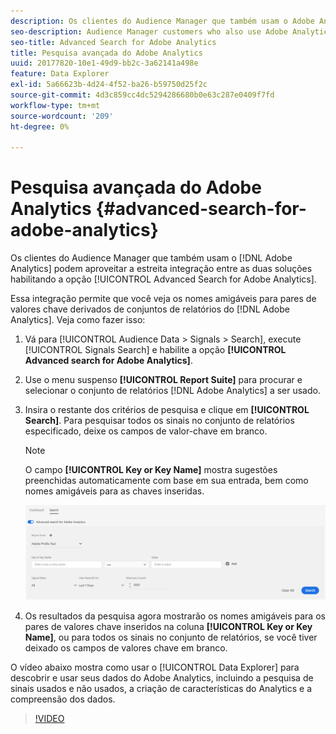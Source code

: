 ```yaml
---
description: Os clientes do Audience Manager que também usam o Adobe Analytics podem aproveitar a estreita integração entre as duas soluções ao ativar a opção Pesquisa avançada para Adobe Analytics.
seo-description: Audience Manager customers who also use Adobe Analytics can leverage the tight integration between the two solutions by enabling the Advanced Search for Adobe Analytics option.
seo-title: Advanced Search for Adobe Analytics
title: Pesquisa avançada do Adobe Analytics
uuid: 20177820-10e1-49d9-bb2c-3a62141a498e
feature: Data Explorer
exl-id: 5a66623b-4d24-4f52-ba26-b59750d25f2c
source-git-commit: 4d3c859cc4dc5294286680b0e63c287e0409f7fd
workflow-type: tm+mt
source-wordcount: '209'
ht-degree: 0%

---
```


# Pesquisa avançada do Adobe Analytics {#advanced-search-for-adobe-analytics}

Os clientes do Audience Manager que também usam o [!DNL Adobe Analytics] podem aproveitar a estreita integração entre as duas soluções habilitando a opção [!UICONTROL Advanced Search for Adobe Analytics].

Essa integração permite que você veja os nomes amigáveis para pares de valores chave derivados de conjuntos de relatórios do [!DNL Adobe Analytics]. Veja como fazer isso:

1. Vá para [!UICONTROL Audience Data > Signals > Search], execute [!UICONTROL Signals Search] e habilite a opção **[!UICONTROL Advanced search for Adobe Analytics]**.
1. Use o menu suspenso **[!UICONTROL Report Suite]** para procurar e selecionar o conjunto de relatórios [!DNL Adobe Analytics] a ser usado.
1. Insira o restante dos critérios de pesquisa e clique em **[!UICONTROL Search]**. Para pesquisar todos os sinais no conjunto de relatórios especificado, deixe os campos de valor-chave em branco.
   >[!NOTE]
   >
   >O campo **[!UICONTROL Key or Key Name]** mostra sugestões preenchidas automaticamente com base em sua entrada, bem como nomes amigáveis para as chaves inseridas.

   ![](assets/signals-search-analytics.png)
1. Os resultados da pesquisa agora mostrarão os nomes amigáveis para os pares de valores chave inseridos na coluna **[!UICONTROL Key or Key Name]**, ou para todos os sinais no conjunto de relatórios, se você tiver deixado os campos de valores chave em branco.

O vídeo abaixo mostra como usar o [!UICONTROL Data Explorer] para descobrir e usar seus dados do Adobe Analytics, incluindo a pesquisa de sinais usados e não usados, a criação de características do Analytics e a compreensão dos dados.

>[!VIDEO](https://video.tv.adobe.com/v/25150)
